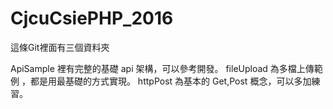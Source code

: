 # CjcuCsiePHP_2016


這條Git裡面有三個資料夾

ApiSample 裡有完整的基礎 api 架構，可以參考開發。
fileUpload 為多檔上傳範例 ，都是用最基礎的方式實現。
httpPost 為基本的 Get,Post 概念，可以多加練習。
